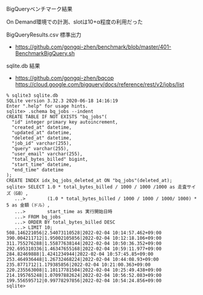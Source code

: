 
BigQueryベンチマーク結果

On Demand環境での計測、slotは10+α程度の利用だった

BigQueryResults.csv 標準出力
- https://github.com/gongqi-zhen/benchmark/blob/master/401-BenchmarkBigQuery.sh

sqlite.db 結果
- https://github.com/gongqi-zhen/bqcop
https://cloud.google.com/bigquery/docs/reference/rest/v2/jobs/list

```
% sqlite3 sqlite.db
SQLite version 3.32.3 2020-06-18 14:16:19
Enter ".help" for usage hints.
sqlite> .schema bq_jobs --indent
CREATE TABLE IF NOT EXISTS "bq_jobs"(
  "id" integer primary key autoincrement,
  "created_at" datetime,
  "updated_at" datetime,
  "deleted_at" datetime,
  "job_id" varchar(255),
  "query" varchar(255),
  "user_email" varchar(255),
  "total_bytes_billed" bigint,
  "start_time" datetime,
  "end_time" datetime
);
CREATE INDEX idx_bq_jobs_deleted_at ON "bq_jobs"(deleted_at);
sqlite> SELECT 1.0 * total_bytes_billed / 1000 / 1000 /1000 as 走査サイズ（GB）,
   ...>        (1.0 * total_bytes_billed / 1000 / 1000 / 1000/ 1000) * 5 as 金額（ドル）,
   ...>        start_time as 実行開始日時
   ...> FROM bq_jobs
   ...> ORDER BY total_bytes_billed DESC
   ...> LIMIT 10;
508.146221056|2.54073110528|2022-02-04 10:14:57.462+09:00
390.004211712|1.95002105856|2022-02-04 10:12:18.106+09:00
311.755276288|1.55877638144|2022-02-04 10:50:36.352+09:00
292.695310336|1.46347655168|2022-02-04 10:59:11.977+09:00
284.82469888|1.4241234944|2022-02-04 10:57:45.85+09:00
253.464936448|1.26732468224|2022-02-04 10:44:08.93+09:00
235.8771712|1.179385856|2022-02-04 10:21:00.363+09:00
220.235563008|1.10117781504|2022-02-04 10:25:49.438+09:00
214.195765248|1.07097882624|2022-02-04 10:56:52.083+09:00
199.556595712|0.99778297856|2022-02-04 10:54:24.856+09:00
sqlite>
```
